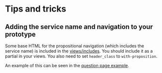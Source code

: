 # Tips and tricks

## Adding the service name and navigation to your prototype

Some base HTML for the propositional navigation (which includes the service name) is included in the [views/includes](../app/views/includes). You should include it as a partial in your views. You also need to set `header_class` to `with-proposition`.

An example of this can be seen in the [question page example](../app/views/examples/question-page.html).

